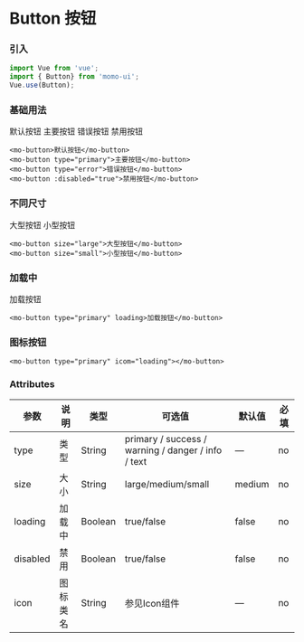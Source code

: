 # Button 按钮

### 引入

``` js
import Vue from 'vue';
import { Button} from 'momo-ui';
Vue.use(Button);
```

### 基础用法

<section>
<mo-button>默认按钮</mo-button>
<mo-button type="primary">主要按钮</mo-button>
<mo-button type="error">错误按钮</mo-button>
<mo-button :disabled="true">禁用按钮</mo-button>
</section>


``` vue
<mo-button>默认按钮</mo-button>
<mo-button type="primary">主要按钮</mo-button>
<mo-button type="error">错误按钮</mo-button>
<mo-button :disabled="true">禁用按钮</mo-button>
```

### 不同尺寸

<section>
<mo-button size="large">大型按钮</mo-button>
<mo-button size="small">小型按钮</mo-button>
</section>

``` vue
<mo-button size="large">大型按钮</mo-button>
<mo-button size="small">小型按钮</mo-button>
```

### 加载中

<section>
<mo-button type="primary" loading>加载按钮</mo-button>
</section>

``` vue
<mo-button type="primary" loading>加载按钮</mo-button>
```

### 图标按钮

<section>
<mo-button icon="shanchu1"></mo-button>
</section>

``` vue
<mo-button type="primary" icom="loading"></mo-button>
```

### Attributes

| 参数     | 说明     | 类型    | 可选值                                             | 默认值 | 必填 |
| -------- | -------- | ------- | -------------------------------------------------- | ------ | ---- |
| type     | 类型     | String  | primary / success / warning / danger / info / text | —      | no   |
| size     | 大小     | String  | large/medium/small                                 | medium | no   |
| loading  | 加载中   | Boolean | true/false                                         | false  | no   |
| disabled | 禁用     | Boolean | true/false                                         | false  | no   |
| icon     | 图标类名 | String  | 参见Icon组件                                       | —      | no   |
